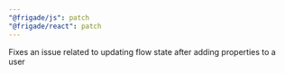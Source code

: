 ```yaml
---
"@frigade/js": patch
"@frigade/react": patch
---
```


Fixes an issue related to updating flow state after adding properties to a user
